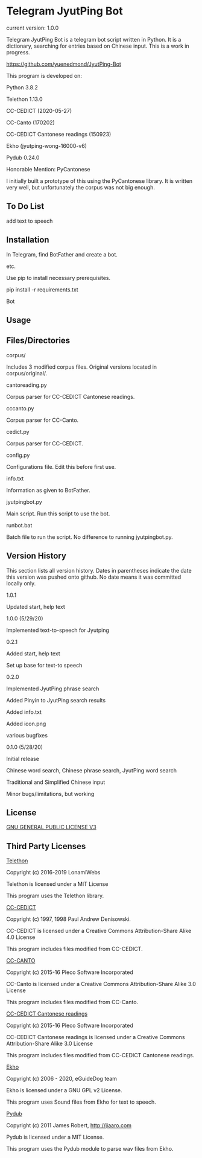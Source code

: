 # Telegram JyutPing Bot

current version: 1.0.0

Telegram JyutPing Bot is a telegram bot script written in Python. 
It is a dictionary, searching for entries based on Chinese input. 
This is a work in progress.

https://github.com/yuenedmond/JyutPing-Bot

This program is developed on:

Python 3.8.2

Telethon 1.13.0

CC-CEDICT (2020-05-27)

CC-Canto (170202)

CC-CEDICT Cantonese readings (150923)

Ekho (jyutping-wong-16000-v6)

Pydub 0.24.0

Honorable Mention: PyCantonese

I initially built a prototype of this using the PyCantonese library.
It is written very well, 
but unfortunately the corpus was not big enough.

## To Do List
add text to speech

## Installation

In Telegram, find BotFather and create a bot.

etc.

Use pip to install necessary prerequisites.

pip install -r requirements.txt

Bot


## Usage

## Files/Directories

corpus/

Includes 3 modified corpus files. Original versions located in corpus/original/.

cantoreading.py

Corpus parser for CC-CEDICT Cantonese readings.

cccanto.py

Corpus parser for CC-Canto.

cedict.py

Corpus parser for CC-CEDICT.

config.py

Configurations file. Edit this before first use.

info.txt

Information as given to BotFather.

jyutpingbot.py

Main script. Run this script to use the bot.

runbot.bat

Batch file to run the script. No difference to running jyutpingbot.py.

## Version History

This section lists all version history.
Dates in parentheses indicate the date this version was pushed onto github.
No date means it was committed locally only.

1.0.1

Updated start, help text

1.0.0 (5/29/20)

Implemented text-to-speech for Jyutping

0.2.1

Added start, help text

Set up base for text-to speech

0.2.0

Implemented JyutPing phrase search

Added Pinyin to JyutPing search results

Added info.txt

Added icon.png

various bugfixes

0.1.0 (5/28/20)

Initial release

Chinese word search, Chinese phrase search, JyutPing word search

Traditional and Simplified Chinese input

Minor bugs/limitations, but working

## License
[GNU GENERAL PUBLIC LICENSE V3](https://choosealicense.com/licenses/gpl-3.0/)

## Third Party Licenses
[Telethon](https://docs.telethon.dev/en/latest/#)

Copyright (c) 2016-2019 LonamiWebs

Telethon is licensed under a MIT License

This program uses the Telethon library.

[CC-CEDICT](https://cc-cedict.org/editor/editor.php?handler=Main)

Copyright (c) 1997, 1998 Paul Andrew Denisowski.

CC-CEDICT is licensed under a Creative Commons Attribution-Share Alike 4.0 License

This program includes files modified from CC-CEDICT.

[CC-CANTO](https://cantonese.org/)

Copyright (c) 2015-16 Pleco Software Incorporated

CC-Canto is licensed under a Creative Commons Attribution-Share Alike 3.0 License

This program includes files modified from CC-Canto.

[CC-CEDICT Cantonese readings](https://cantonese.org/)

Copyright (c) 2015-16 Pleco Software Incorporated

CC-CEDICT Cantonese readings is licensed under a Creative Commons Attribution-Share Alike 3.0 License

This program includes files modified from CC-CEDICT Cantonese readings.

[Ekho](https://www.eguidedog.net/ekho.php)

Copyright (c) 2006 - 2020, eGuideDog team

Ekho is licensed under a GNU GPL v2 License.

This program uses Sound files from Ekho for text to speech.

[Pydub](https://github.com/jiaaro/pydub)

Copyright (c) 2011 James Robert, http://jiaaro.com

Pydub is licensed under a MIT License.

This program uses the Pydub module to parse wav files from Ekho.